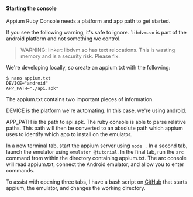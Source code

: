#### Starting the console

Appium Ruby Console needs a platform and app path to get started.

If you see the following warning, it's safe to ignore. `libdvm.so` is part of
the android platform and not something we control.

> WARNING: linker: libdvm.so has text relocations. This is wasting memory and
is a security risk. Please fix.

We're developing locally, so create an appium.txt with the following:

```
$ nano appium.txt
DEVICE="android"
APP_PATH="./api.apk"
```

The appium.txt contains two important pieces of information.

DEVICE is the platform we're automating. In this case, we're using android.

APP_PATH is the path to api.apk. The ruby console is able to parse relative
paths. This path will then be converted to an absolute path which appium uses
to identify which app to install on the emulator.

In a new terminal tab, start the appium server using `node .` In a second
tab, launch the emulator using `emulator @tutorial`. In the final tab,
run the `arc` command from within the directory containing appium.txt.
The arc console will read appium.txt, connect the Android emulator,
and allow you to enter commands.

To assist with opening three tabs, I have a bash script on [GitHub](https://gist.github.com/bootstraponline/5580587)
that starts appium, the emulator, and changes the working directory.
